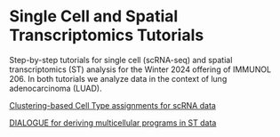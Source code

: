 # Single Cell and Spatial Transcriptomics Tutorials 

Step-by-step tutorials for single cell (scRNA-seq) and spatial transcriptomics (ST) analysis for the Winter 2024 offering of IMMUNOL 206. In both tutorials we analyze data in the context of lung adenocarcinoma (LUAD). 

[Clustering-based Cell Type assignments for scRNA data](https://htmlpreview.github.io/?https://github.com/Jerby-Lab/opipes/blob/main/vignettes/cell_type_assignments.html)

[DIALOGUE for deriving multicellular programs in ST data](https://htmlpreview.github.io/?https://github.com/Jerby-Lab/opipes/blob/main/vignettes/images.html)
